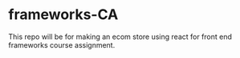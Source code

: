 # frameworks-CA
This repo will be for making an ecom store using react for front end frameworks course assignment.
